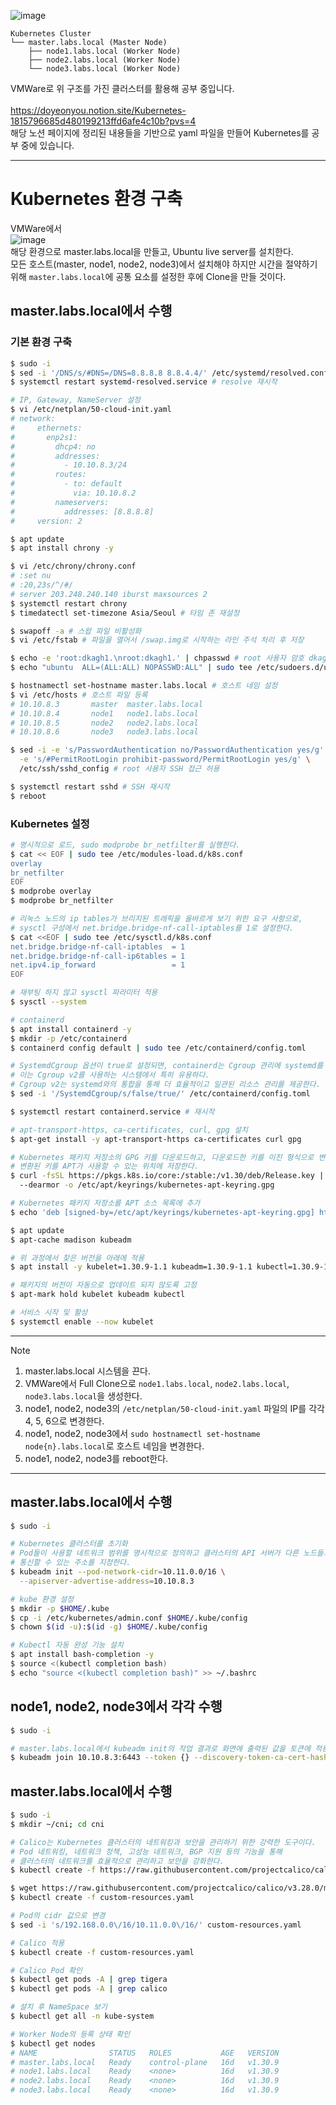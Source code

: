 ![image](https://github.com/user-attachments/assets/53535514-c0d5-4349-ad23-c6a1f51538d8)

```
Kubernetes Cluster
└── master.labs.local (Master Node)
    ├── node1.labs.local (Worker Node)
    ├── node2.labs.local (Worker Node)
    └── node3.labs.local (Worker Node)
```

VMWare로 위 구조를 가진 클러스터를 활용해 공부 중입니다.
<br/>
<br/>
https://doyeonyou.notion.site/Kubernetes-1815796685d480199213ffd6afe4c10b?pvs=4
<br/>
해당 노션 페이지에 정리된 내용들을 기반으로 yaml 파일을 만들어 Kubernetes를 공부 중에 있습니다.
<br/>

---
# Kubernetes 환경 구축
VMWare에서
<br/>
![image](https://github.com/user-attachments/assets/b58ff538-911c-47d2-a190-69f003033fb7)<br/>
해당 환경으로 master.labs.local을 만들고, Ubuntu live server를 설치한다.
<br/>
모든 호스트(master, node1, node2, node3)에서 설치해야 하지만 시간을 절약하기 위해 `master.labs.local`에 공통 요소를 설정한 후에 Clone을 만들 것이다.
<br/>
## master.labs.local에서 수행
### 기본 환경 구축
```bash
$ sudo -i
$ sed -i '/DNS/s/#DNS=/DNS=8.8.8.8 8.8.4.4/' /etc/systemd/resolved.conf # 네임 서버 변경
$ systemctl restart systemd-resolved.service # resolve 재시작

# IP, Gateway, NameServer 설정
$ vi /etc/netplan/50-cloud-init.yaml
# network:
#     ethernets:
#       enp2s1:
#         dhcp4: no
#         addresses:
#           - 10.10.8.3/24
#         routes:
#           - to: default
#             via: 10.10.8.2
#         nameservers:
#           addresses: [8.8.8.8]
#     version: 2

$ apt update
$ apt install chrony -y

$ vi /etc/chrony/chrony.conf
# :set nu
# :20,23s/^/#/
# server 203.248.240.140 iburst maxsources 2
$ systemctl restart chrony
$ timedatectl set-timezone Asia/Seoul # 타임 존 재설정

$ swapoff -a # 스왑 파일 비활성화
$ vi /etc/fstab # 파일을 열어서 /swap.img로 시작하는 라인 주석 처리 후 저장

$ echo -e 'root:dkagh1.\nroot:dkagh1.' | chpasswd # root 사용자 암호 dkagh1.으로 설정
$ echo "ubuntu  ALL=(ALL:ALL) NOPASSWD:ALL" | sudo tee /etc/sudoers.d/ubuntu # sudo -i 시 암호 묻지 않게 하기

$ hostnamectl set-hostname master.labs.local # 호스트 네임 설정
$ vi /etc/hosts # 호스트 파일 등록
# 10.10.8.3       master  master.labs.local
# 10.10.8.4       node1   node1.labs.local
# 10.10.8.5       node2   node2.labs.local
# 10.10.8.6       node3   node3.labs.local

$ sed -i -e 's/PasswordAuthentication no/PasswordAuthentication yes/g' \
  -e 's/#PermitRootLogin prohibit-password/PermitRootLogin yes/g' \ 
  /etc/ssh/sshd_config # root 사용자 SSH 접근 허용

$ systemctl restart sshd # SSH 재시작
$ reboot
```
### Kubernetes 설정
```bash
# 명시적으로 로드, sudo modprobe br_netfilter를 실행한다.
$ cat << EOF | sudo tee /etc/modules-load.d/k8s.conf 
overlay 
br_netfilter 
EOF
$ modprobe overlay
$ modprobe br_netfilter

# 리눅스 노드의 ip tables가 브리지된 트래픽을 올바르게 보기 위한 요구 사항으로,
# sysctl 구성에서 net.bridge.bridge-nf-call-iptables를 1로 설정한다.
$ cat <<EOF | sudo tee /etc/sysctl.d/k8s.conf 
net.bridge.bridge-nf-call-iptables  = 1 
net.bridge.bridge-nf-call-ip6tables = 1
net.ipv4.ip_forward                 = 1 
EOF

# 재부팅 하지 않고 sysctl 파라미터 적용
$ sysctl --system

# containerd
$ apt install containerd -y
$ mkdir -p /etc/containerd
$ containerd config default | sudo tee /etc/containerd/config.toml

# SystemdCgroup 옵션이 true로 설정되면, containerd는 Cgroup 관리에 systemd를 사용하게 된다.
# 이는 Cgroup v2를 사용하는 시스템에서 특히 유용하다.
# Cgroup v2는 systemd와의 통합을 통해 더 효율적이고 일관된 리소스 관리를 제공한다.
$ sed -i '/SystemdCgroup/s/false/true/' /etc/containerd/config.toml

$ systemctl restart containerd.service # 재시작

# apt-transport-https, ca-certificates, curl, gpg 설치
$ apt-get install -y apt-transport-https ca-certificates curl gpg

# Kubernetes 패키지 저장소의 GPG 키를 다운로드하고, 다운로드한 키를 이진 형식으로 변환 후
# 변환된 키를 APT가 사용할 수 있는 위치에 저장한다.
$ curl -fsSL https://pkgs.k8s.io/core:/stable:/v1.30/deb/Release.key | sudo gpg \ 
  --dearmor -o /etc/apt/keyrings/kubernetes-apt-keyring.gpg

# Kubernetes 패키지 저장소를 APT 소스 목록에 추가
$ echo 'deb [signed-by=/etc/apt/keyrings/kubernetes-apt-keyring.gpg] https://pkgs.k8s.io/core:/stable:/v1.30/deb/ /' | sudo tee /etc/apt/sources.list.d/kubernetes.list

$ apt update
$ apt-cache madison kubeadm

# 위 과정에서 찾은 버전을 아래에 적용
$ apt install -y kubelet=1.30.9-1.1 kubeadm=1.30.9-1.1 kubectl=1.30.9-1.1

# 패키지의 버전이 자동으로 업데이트 되지 않도록 고정
$ apt-mark hold kubelet kubeadm kubectl

# 서비스 시작 및 활성
$ systemctl enable --now kubelet
```
---
>[!Note]
>1. master.labs.local 시스템을 끈다.
>2. VMWare에서 Full Clone으로 `node1.labs.local`, `node2.labs.local`, `node3.labs.local`을 생성한다.
>3. node1, node2, node3의 `/etc/netplan/50-cloud-init.yaml` 파일의 IP를 각각 4, 5, 6으로 변경한다.
>4. node1, node2, node3에서 `sudo hostnamectl set-hostname node{n}.labs.local`로 호스트 네임을 변경한다.
>5. node1, node2, node3를 reboot한다.
---
## master.labs.local에서 수행
```bash
$ sudo -i

# Kubernetes 클러스터를 초기화
# Pod들이 사용할 네트워크 범위를 명시적으로 정의하고 클러스터의 API 서버가 다른 노드들과
# 통신할 수 있는 주소를 지정한다.
$ kubeadm init --pod-network-cidr=10.11.0.0/16 \
  --apiserver-advertise-address=10.10.8.3

# kube 환경 설정
$ mkdir -p $HOME/.kube
$ cp -i /etc/kubernetes/admin.conf $HOME/.kube/config
$ chown $(id -u):$(id -g) $HOME/.kube/config

# Kubectl 자동 완성 기능 설치
$ apt install bash-completion -y
$ source <(kubectl completion bash)
$ echo "source <(kubectl completion bash)" >> ~/.bashrc
```

## node1, node2, node3에서 각각 수행
```bash
$ sudo -i

# master.labs.local에서 kubeadm init의 작업 결과로 화면에 출력된 값을 토큰에 적용
$ kubeadm join 10.10.8.3:6443 --token {} --discovery-token-ca-cert-hash {}
```

## master.labs.local에서 수행
```bash
$ sudo -i
$ mkdir ~/cni; cd cni

# Calico는 Kubernetes 클러스터의 네트워킹과 보안을 관리하기 위한 강력한 도구이다.
# Pod 네트워킹, 네트워크 정책, 고성능 네트워크, BGP 지원 등의 기능을 통해
# 클러스터의 네트워크를 효율적으로 관리하고 보안을 강화한다.
$ kubectl create -f https://raw.githubusercontent.com/projectcalico/calico/v3.28.0/manifests/tigera-operator.yaml

$ wget https://raw.githubusercontent.com/projectcalico/calico/v3.28.0/manifests/custom-resources.yaml
$ kubectl create -f custom-resources.yaml

# Pod의 cidr 값으로 변경
$ sed -i 's/192.168.0.0\/16/10.11.0.0\/16/' custom-resources.yaml

# Calico 적용
$ kubectl create -f custom-resources.yaml

# Calico Pod 확인
$ kubectl get pods -A | grep tigera
$ kubectl get pods -A | grep calico

# 설치 후 NameSpace 보기
$ kubectl get all -n kube-system

# Worker Node의 등록 상태 확인
$ kubectl get nodes
# NAME                STATUS   ROLES           AGE   VERSION
# master.labs.local   Ready    control-plane   16d   v1.30.9
# node1.labs.local    Ready    <none>          16d   v1.30.9
# node2.labs.local    Ready    <none>          16d   v1.30.9
# node3.labs.local    Ready    <none>          16d   v1.30.9
```
